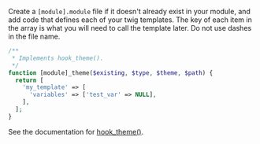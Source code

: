 Create a `[module].module` file if it doesn't already exist in your module, and add code that defines each of your twig templates. The key of each item in the array is what you will need to call the template later. Do not use dashes in the file name.

```php
/**
 * Implements hook_theme().
 */
function [module]_theme($existing, $type, $theme, $path) {
  return [
    'my_template' => [
      'variables' => ['test_var' => NULL],
    ],
  ];
}

```

See the documentation for [hook\_theme()](https://api.drupal.org/api/drupal/core%21lib%21Drupal%21Core%21Render%21theme.api.php/function/hook%5Ftheme/8).